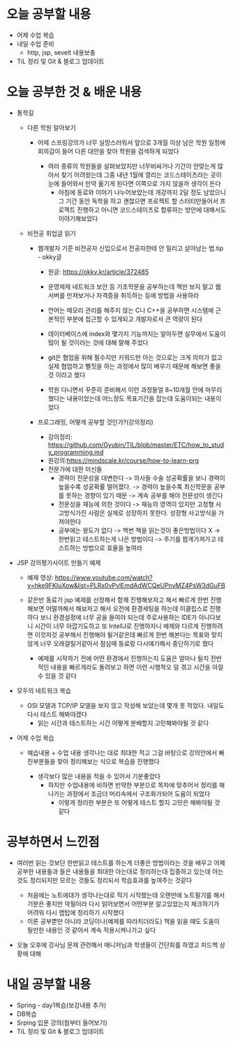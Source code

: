 # 오늘 공부할 내용

- 어제 수업 복습
- 내일 수업 준비
  - http, jsp, sevelt 내용보충
- TiL 정리 및 Git & 블로그 업데이트

# 오늘 공부한 것 & 배운 내용

- 통학길 

  - 다른 학원 알아보기

    - 어제 스프링강의가 너무 실망스러워서 앞으로 3개월 이상 남은 학원 일정에 회의감이 들어 다른 대안을 찾아 학원을 검색하게 되었다

      - 여러 종류의 학원들을 살펴보았지만 너무비싸거나 기간이 안맞는게 많아서 찾기 어려웠는데 그중 내년 1월에 열리는 코드스테이츠라는 곳이 눈에 들어와서 만약 옮기게 된다면 이쪽으로 가지 않을까 생각이 든다
        - 아침에 동료와 이야기 나누어보았는데 개강까지 2달 정도 남았으니 그 기간 동안 독학을 하고 괜찮으면 프로젝트 할 스터티만들어서 프로젝트 진행하고 아니면 코드스테이츠로 합류하는 방안에 대해서도 이야기해보았다

      

  - 비전공 취업글 읽기
    - 웹개발자 기준 비전공자 신입으로서 전공자한테 안 밀리고 살아남는 법.tip - okky글

      - 원글: https://okky.kr/article/372485

      - 운영체제 네트워크 보안 등 기초학문을 공부하는데 책만 보지 말고 웹서버를 만져보거나 자격증을 취득하는 등에 방법을 사용하라

      - 언어는 메모리 관리를 해주지 않는 C나 C++을 공부하면 시스템에 근본적인 부분에 접근할 수 있게되고 개발자로서 큰 역량이 된다

      - 데이터베이스에 index와 몇가지 기능까지는 알아두면 실무에서 도움이 많이 될 것이라는 것에 대해 말해 주었다

      - git은 협업을 위해 필수지만 키워드만 아는 것으로는 크게 의미가 없고 실제 협업하고 뻘짓을 하는 과정에서 많이 배우기 때문에 해보면 좋을것 이라고 했다

      - 학원 다니면서 꾸준히 준비해서 이런 과정들얼 8~10개월 안에 마무리 했다는 내용이었는데 어느정도 목표기간을 잡는데 도움이되는 내용이었다

        

    - 프로그래밍, 어떻게 공부할 것인가?(강의정리)

      - 강의정리: https://github.com/Gyubin/TIL/blob/master/ETC/how_to_study_programming.md
      - 원강의:https://mindscale.kr/course/how-to-learn-prg
      - 전문가에 대한 미신들
        - 경력이 전문성을 대변한다 -> 의사들 수술 성공확률을 보니 경력이 높을수록 성공확률 떨어졌다. -> 경력이 높을수록 최신학문을 공부를 못하는 경향이 있기 때문 -> 계속 공부를 해야 전문성이 생긴다
        - 전문성을 재능에 의한 것이다 -> 재능의 영역이 있지만 고정형 사고방식가진 사람은 실제로 성장하지 못한다. 성장형 사고방식을 가져야한다
        - 공부에는 왕도가 없다 -> 백번 책을 읽는것이 좋은방법이다 X -> 한번읽고 테스트하는게 나은 방법이다 -> 주기를 짭게가져가고 테스트하는 방법으로 효율을 높여라

  

- JSP 강의평가사이트 만들기 예제

  - 예제 영상: https://www.youtube.com/watch?v=hke9FKluXow&list=PLRx0vPvlEmdAdWCQeUPnyMZ4PsW3dGuFB

  - 같은반 동료가 jsp 예제를 선정해서 함께 진행해보자고 해서 빠르게 한번 진행해보면 어떨까해서 해보자고 해서 오전에 환경세팅을 하는데 이클립스로 진행하다 보니 환경설정에 너무 공을 들여야 되는데 주로사용하는 IDE가 아니다보니 시간이 너무 아깝기도하고 또 IntellJ로 진행하자니 예제와 다르게 진행하려면 이것저것 공부해서 진행해야 될거같은데  빠르게 한번 해본다는 목표와 맞지 않게 너무 오래걸릴거같아서 점심때 동료랑 다시얘기해서 중단하기로 했다

    - 예제를 시작하기 전에 어떤 환경에서 진행하는지 도움은 얼마나 될지 전반적인 내용을 빠르게라도 돌려보고 하면 이런 시행착오 덜 겪고 시간을 아낄 수 있을 것 같다

      

- 모두의 네트워크 복습

  - OSI 모델과 TCP/IP 모델을 보지 않고 작성해 보았는데 몇개 못 적었다. 내일도 다시 테스트 해봐야겠다
    - 읽는 시간과 테스트하는 시간 어떻게 분배할지 고민해봐야될 것 같다

   

- 어제 수업 복습

  - 예습내용 + 수업 내용 생각나는 대로 최대한 적고 그걸 바탕으로 강의안에서 빠진부분들을 찾아 정리해보는 식으로 복습을 진행했다

    - 생각보다 많은 내용을 적을 수 있어서 기분좋았다
      - 하지만 수업내용에 비하면 빈약한 부분으로 목차에 맞추어서 정리를 해나가는 과정에서 조금더 머리속에서 구조화가되어 도움이 되었다
        - 이렇게 정리한 부분은 또 어떻게 테스트 할지 고민은 해봐야될 것 같다

    

  

  

  

# 공부하면서 느낀점

- 여러번 읽는 것보단 한번읽고 테스트를 하는게 더좋은 방법이라는 것을 배우고 어제 공부한 내용들과 들은 내용들을 최대한 아는대로 정리하는대 집중하고 있는데 아는 것도 정리되지만 모르는 것들도 정리되서 학습효과를 높여주는 것같다
  - 처음에는 노트에대가 생각나는대로 적기 시작했는데 오랜만에 노트필기를 해서 기분은 좋지만 악필이라 다시 읽어보면서 어떤부분 알고있었는지 체크하기가 어려워 다시 랩탑에 정리하기 시작했다
  - 이론 공부뿐만 아니라 코딩이나(예제를 따라치더라도) 책을 읽을 때도 도움이 될만한 내용인 것 같아서 계속 적용시켜나가고 싶다

- 오늘 오후에 강사님 문제 관련해서 매니저님과 학생들이 간단회를 하였고 피드백 상황에 대해 





# 내일 공부할 내용

- Spring - day1복습(보강내용 추가)
- DB복습
- Srping 입문 강의(첨부터 들어보기)
- TiL 정리 및 Git & 블로그 업데이트



